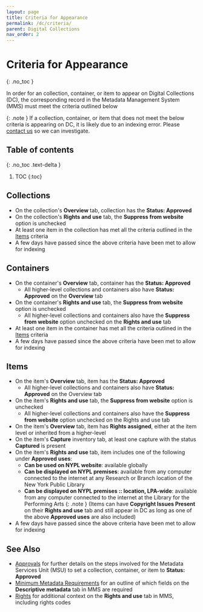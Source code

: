 ```yaml
---
layout: page
title: Criteria for Appearance
permalink: /dc/criteria/
parent: Digital Collections
nav_order: 2
---
```


# Criteria for Appearance
{: .no_toc }

In order for an collection, container, or item to appear on Digital Collections (DC), the corresponding record in the Metadata Management System (MMS) must meet the criteria outlined below

{: .note }
If a collection, container, or item that does not meet the below criteria is appearing on DC, it is likely due to an indexing error. Please [contact us](/metadata-documentation/contact/) so we can investigate.

## Table of contents
{: .no_toc .text-delta }

1. TOC
{:toc}

## Collections
- On the collection's **Overview** tab, collection has the **Status: Approved**
- On the collection's **Rights and use** tab, the **Suppress from website** option is unchecked
- At least one item in the collection has met all the criteria outlined in the [Items](#items) criteria
- A few days have passed since the above criteria have been met to allow for indexing

## Containers
- On the container's **Overview** tab, container has the **Status: Approved**
    - All higher-level collections and containers also have **Status: Approved** on the **Overview** tab
- On the container's **Rights and use** tab, the **Suppress from website** option is unchecked
    - All higher-level collections and containers also have the **Suppress from website** option unchecked on the **Rights and use** tab
- At least one item in the container has met all the criteria outlined in the [Items](#items) criteria
- A few days have passed since the above criteria have been met to allow for indexing

## Items
- On the item's **Overview** tab, item has the **Status: Approved**
    - All higher-level collections and containers also have **Status: Approved** on the Overview tab
- On the item's **Rights and use** tab, the **Suppress from website** option is unchecked
    - All higher-level collections and containers also have the **Suppress from website** option unchecked on the Rights and use tab
- On the item's **Overview** tab, item has **Rights assigned**, either at the item level or inherited from a higher-level
- On the item's **Capture** inventory tab, at least one capture with the status **Captured** is present
- On the item's **Rights and use** tab, item includes one of the following under **Approved uses**:
    - **Can be used on NYPL website**: available globally
    - **Can be displayed on NYPL premises**: available from any computer connected to the internet at any Research or Branch location of the New York Public Library
    - **Can be displayed on NYPL premises :: location, LPA-wide**: available from any computer connected to the internet at the Library for the Performing Arts
    {: .note }
    (Items can have **Copyright Issues Present** on their **Rights and use** tab and still appear in DC as long as one of the above **Approved uses** are also included)
- A few days have passed since the above criteria have been met to allow for indexing

## See Also
- [Approvals](/metadata-documentation/workflows/approvals/) for further details on the steps involved for the Metadata Services Unit (MSU) to set a collection, container, or item to **Status: Approved**
- [Minimum Metadata Requirements](/metadata-documentation/metadata/guidelines/#minimum-metadata-requirements) for an outline of which fields on the **Descriptive metadata** tab in MMS are required
- [Rights](/metadata-documentation/metadata/guidelines/#rights) for additional context on the **Rights and use** tab in MMS, including rights codes